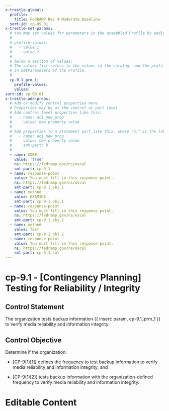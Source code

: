 ```yaml
---
x-trestle-global:
  profile:
    title: FedRAMP Rev 4 Moderate Baseline
  sort-id: cp-09.01
x-trestle-set-params:
  # You may set values for parameters in the assembled Profile by adding
  #
  # profile-values:
  #   - value 1
  #   - value 2
  #
  # below a section of values:
  # The values list refers to the values in the catalog, and the profile-values represent values
  # in SetParameters of the Profile.
  #
  cp-9.1_prm_1:
    profile-values:
    values:
sort-id: cp-09.01
x-trestle-add-props:
  # Add or modify control properties here
  # Properties may be at the control or part level
  # Add control level properties like this:
  #   - name: ac1_new_prop
  #     value: new property value
  #
  # Add properties to a statement part like this, where "b." is the label of the target statement part
  #   - name: ac1_new_prop
  #     value: new property value
  #     smt-part: b.
  #
  - name: CORE
    value: 'true'
    ns: https://fedramp.gov/ns/oscal
    smt-part: cp-9.1
  - name: response-point
    value: You must fill in this response point.
    ns: https://fedramp.gov/ns/oscal
    smt-part: cp-9.1_obj.1
  - name: method
    value: EXAMINE
    smt-part: cp-9.1_obj.1
  - name: response-point
    value: You must fill in this response point.
    ns: https://fedramp.gov/ns/oscal
    smt-part: cp-9.1_obj.2
  - name: method
    value: TEST
    smt-part: cp-9.1_obj.2
  - name: response-point
    value: You must fill in this response point.
    ns: https://fedramp.gov/ns/oscal
    smt-part: cp-9.1_smt
---
```


# cp-9.1 - \[Contingency Planning\] Testing for Reliability / Integrity

## Control Statement

The organization tests backup information {{ insert: param, cp-9.1_prm_1 }} to verify media reliability and information integrity.

## Control Objective

Determine if the organization:

- \[CP-9(1)[1]\] defines the frequency to test backup information to verify media reliability and information integrity; and

- \[CP-9(1)[2]\] tests backup information with the organization-defined frequency to verify media reliability and information integrity.

# Editable Content

<!-- Make additions and edits below -->
<!-- The above represents the contents of the control as received by the profile, prior to additions. -->
<!-- If the profile makes additions to the control, they will appear below. -->
<!-- The above markdown may not be edited but you may edit the content below, and/or introduce new additions to be made by the profile. -->
<!-- If there is a yaml header at the top, parameter values may be edited. Use --set-parameters to incorporate the changes during assembly. -->
<!-- The content here will then replace what is in the profile for this control, after running profile-assemble. -->
<!-- The added parts in the profile for this control are below.  You may edit them and/or add new ones. -->
<!-- Each addition must have a heading either of the form ## Control my_addition_name -->
<!-- or ## Part a. (where the a. refers to one of the control statement labels.) -->
<!-- "## Control" parts are new parts added after the statement part. -->
<!-- "## Part" parts are new parts added into the top-level statement part with that label. -->
<!-- Subparts may be added with nested hash levels of the form ### My Subpart Name -->
<!-- underneath the parent ## Control or ## Part being added -->
<!-- See https://ibm.github.io/compliance-trestle/tutorials/ssp_profile_catalog_authoring/ssp_profile_catalog_authoring for guidance. -->
